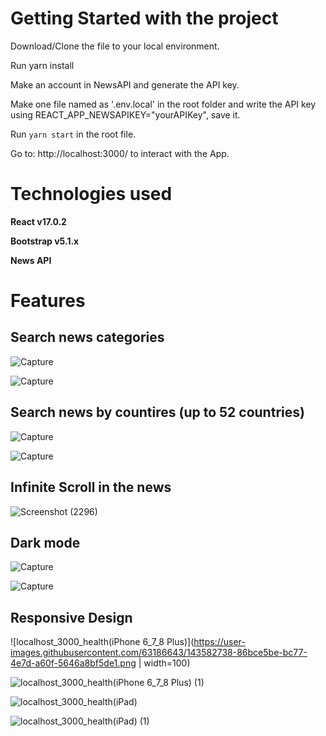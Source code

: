 # Getting Started with the project

Download/Clone the file to your local environment.

Run yarn install

Make an account in NewsAPI and generate the API key.

Make one file named as '.env.local' in the root folder and write the API key using REACT_APP_NEWSAPIKEY="yourAPIKey", save it.

Run `yarn start` in the root file.

Go to: http://localhost:3000/ to interact with the App.

# Technologies used

**React v17.0.2**

**Bootstrap v5.1.x**

**News API**

# Features

## Search news categories

![Capture](https://user-images.githubusercontent.com/63186643/143578990-6b9f6221-acf1-4589-9834-40e027a8ce26.PNG)


![Capture](https://user-images.githubusercontent.com/63186643/143579291-4180bcf7-a34c-4b81-9f2e-9ee5edd30fed.PNG)


## Search news by countires (up to 52 countries)

![Capture](https://user-images.githubusercontent.com/63186643/143579528-e036ee74-92ae-407a-8199-cec79d8583bf.PNG)

![Capture](https://user-images.githubusercontent.com/63186643/143579884-9dc777d0-e081-44f4-b6ab-8e86d9072bcf.PNG)


## Infinite Scroll in the news

![Screenshot (2296)](https://user-images.githubusercontent.com/63186643/143580515-ea384d19-d570-4ec7-8720-45b74c0d494d.png)


## Dark mode

![Capture](https://user-images.githubusercontent.com/63186643/143580748-3afb2966-2c2b-4bb6-a1c9-44f209e73446.PNG)

![Capture](https://user-images.githubusercontent.com/63186643/143580841-1c84c28e-466e-4f0a-8383-91ba1a60eaab.PNG)


## Responsive Design


![localhost_3000_health(iPhone 6_7_8 Plus)](https://user-images.githubusercontent.com/63186643/143582738-86bce5be-bc77-4e7d-a60f-5646a8bf5de1.png | width=100)


![localhost_3000_health(iPhone 6_7_8 Plus) (1)](https://user-images.githubusercontent.com/63186643/143582749-7c4be6c6-2f54-499b-8c44-7331ba503420.png)


![localhost_3000_health(iPad)](https://user-images.githubusercontent.com/63186643/143582757-4cb245c9-53aa-4501-bef8-14ec2ca2569d.png)


![localhost_3000_health(iPad) (1)](https://user-images.githubusercontent.com/63186643/143582768-37220f92-bd3a-4dc8-a86e-aa0aacac815f.png)


